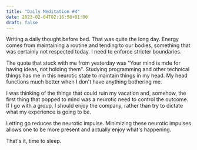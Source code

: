 ```yaml
---
title: "Daily Meditation #4"
date: 2023-02-04T02:16:58+01:00
draft: false
---
```


Writing a daily thought before bed. That was quite the long day. Energy comes from maintaining a routine and tending to our bodies, something that was certainly not respected today. I need to enforce stricter boundaries.

The quote that stuck with me from yesterday was "Your mind is mde for having ideas, not holding them". Studying programming and other technical things has me in this neurotic state to maintain things in my head. My head functions much better when I don't have anything bothering me. 

I was thinking of the things that could ruin my vacation and, somehow, the first thing that popped to mind was a neurotic need to control the outcome. If I go with a group, I should enjoy the company, rather than try to dictate what my experience is going to be.

Letting go reduces the neurotic impulse. Minimizing these neurotic impulses allows one to be more present and actually enjoy what's happening. 

That's it, time to sleep.